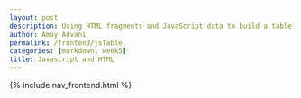 ```yaml
---
layout: post
description: Using HTML fragments and JavaScript data to build a table
author: Amay Advani
permalink: /frontend/jsTable
categories: [markdown, week5]
title: Javascript and HTML
---
```


{% include nav_frontend.html %}

<html>
<body>


<script>
    function tvshow(name, rating, genre) {
        this.name = name; 
        this.rating = rating;
        this.genre = genre;
    }
   
      var tvshows = [ 
         new tvshow("Rick and Morty", "10/10", "Sci-Fi"), 
         new tvshow("Lucifer", "9.3/10", "Mystery"), 
         new tvshow("Stranger Things", "10/10", "Action, Mystery"), 
         new tvshow("Avatar", "9.8/10", "Fiction, Action")
         
         ];


    function library(tvshows){  
        this.tvshows = tvshows;
        this.library = [];
        this.tvshows.forEach(tvshow => {this.library.push(tvshow);});
    }
    printTvshows = new library(tvshows);

    library.prototype._toHtml = function() {
    var style = (
        "display:inline-block;" +
        "border: 2px solid blue;"
    );

    var body = "";

    body += "<tr>";
    body += "<th>" + "Title" + "</th>";
    body += "<th>" + "Rat" + "</th>";
    body += "<th>" + "Genre" + "</th>";
    body += "</tr>";

    for (var row of printTvshows.library) {
    body += "<tr>";
    body += "<td>" + row.name + "</td>";
    body += "<td>" + row.genre + "</td>";
    body += "<td>" + row.rating + "</td>";
    body += "<tr>";
    }


    // Build and HTML fragment of div, table, table body
    return (
        "<div style='" + style + "'>" +
            "<table>" +
                body +
            "</table>" +
        "</div>"
        );
    };
    
    document.getElementById('myTable').innerHTML = printTvshows._toHtml();

</script>

</body>
</html>